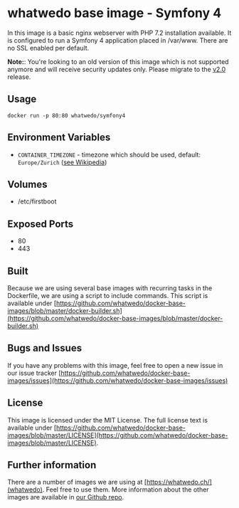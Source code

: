 # whatwedo base image - Symfony 4

In this image is a basic nginx webserver with PHP 7.2 installation available. It is configured to run a Symfony 4 application placed in /var/www. There are no SSL enabled per default.

**Note:**: You're looking to an old version of this image which is not supported anymore and will receive security updates only. Please migrate to the [v2.0](https://github.com/whatwedo/docker-base-images/tree/v2.0/images/symfony4) release.

## Usage

```
docker run -p 80:80 whatwedo/symfony4
```

## Environment Variables

* `CONTAINER_TIMEZONE` - timezone which should be used, default: `Europe/Zurich` ([see Wikipedia](https://en.wikipedia.org/wiki/List_of_tz_database_time_zones))

## Volumes

* /etc/firstboot

## Exposed Ports

* 80
* 443

## Built

Because we are using several base images with recurring tasks in the Dockerfile, we are using a script to include commands. This script is available under [https://github.com/whatwedo/docker-base-images/blob/master/docker-builder.sh](https://github.com/whatwedo/docker-base-images/blob/master/docker-builder.sh)

## Bugs and Issues

If you have any problems with this image, feel free to open a new issue in our issue tracker [https://github.com/whatwedo/docker-base-images/issues](https://github.com/whatwedo/docker-base-images/issues)

## License

This image is licensed under the MIT License. The full license text is available under [https://github.com/whatwedo/docker-base-images/blob/master/LICENSE](https://github.com/whatwedo/docker-base-images/blob/master/LICENSE).

## Further information

There are a number of images we are using at [https://whatwedo.ch/](whatwedo). Feel free to use them. More information about the other images are available in [our Github repo](https://github.com/whatwedo/docker-base-images).
